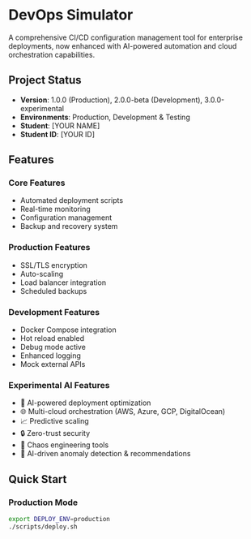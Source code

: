 # DevOps Simulator

A comprehensive CI/CD configuration management tool for enterprise deployments, now enhanced with AI-powered automation and cloud orchestration capabilities.

## Project Status
- **Version**: 1.0.0 (Production), 2.0.0-beta (Development), 3.0.0-experimental  
- **Environments**: Production, Development & Testing  
- **Student**: [YOUR NAME]  
- **Student ID**: [YOUR ID]

## Features

### Core Features
- Automated deployment scripts  
- Real-time monitoring  
- Configuration management  
- Backup and recovery system  

### Production Features
- SSL/TLS encryption  
- Auto-scaling  
- Load balancer integration  
- Scheduled backups  

### Development Features
- Docker Compose integration  
- Hot reload enabled  
- Debug mode active  
- Enhanced logging  
- Mock external APIs  

### Experimental AI Features
- 🤖 AI-powered deployment optimization  
- 🌐 Multi-cloud orchestration (AWS, Azure, GCP, DigitalOcean)  
- 📈 Predictive scaling  
- 🔒 Zero-trust security  
- 🎯 Chaos engineering tools  
- 🧠 AI-driven anomaly detection & recommendations  

## Quick Start

### Production Mode
```bash
export DEPLOY_ENV=production
./scripts/deploy.sh




